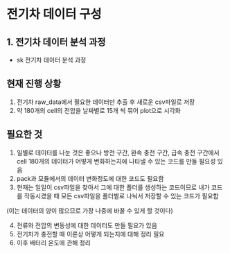 # 전기차 데이터 구성
## 1. 전기차 데이터 분석 과정
- sk 전기차 데이터 분석 과정

## 현재 진행 상황
1. 전기차 raw_data에서 필요한 데이터만 추출 후 새로운 csv파일로 저장
2. 약 180개의 cell의 전압을 날짜별로 15개 씩 묶어 plot으로 시각화 

## 필요한 것
1. 일별로 데이터를 나눈 것은 좋으나 방전 구간, 완속 충전 구간, 급속 충전 구간에서 cell 180개의 데이터가 어떻게 변화하는지에 나타낼 수 있는 코드를 만들 필요성 있음
2. pack과 모듈에서의 데이터 변화정도에 대한 코드도 필요함
3. 현재는 일일이 csv파일을 찾아서 그에 대한 폴더를 생성하는 코드이므로 내가 코드를 작동시켰을 때 모든 csv파일을 폴더별로 나눠서 저장할 수 있는 코드가 필요함

 (이는 데이터의 양이 많으므로 가장 나중에 바꿀 수 있게 할 것이다)

4. 전류와 전압의 변동성에 대한 데이터도 만들 필요가 있음
5. 전기차가 충전할 때 이론상 어떻게 되는지에 대해 정리 필요
6. 이후 배터리 온도에 관해 정리
